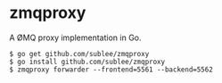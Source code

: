 zmqproxy
========

A ØMQ proxy implementation in Go.

    $ go get github.com/sublee/zmqproxy
    $ go install github.com/sublee/zmqproxy
    $ zmqproxy forwarder --frontend=5561 --backend=5562
